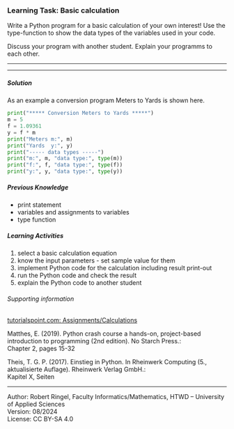 ### Learning Task: Basic calculation

Write a Python program for a basic calculation of your own interest! Use the type-function to show the data types of the variables used in your code.

Discuss your program with another student. Explain your programms to each other.

---------------------------------------
---------------------------------------

##### Solution

As an example a conversion program Meters to Yards is shown here.

``` python
print("***** Conversion Meters to Yards *****")
m = 5
f = 1.09361
y = f * m
print("Meters m:", m)
print("Yards  y:", y)
print("----- data types -----")
print("m:", m, "data type:", type(m))
print("f:", f, "data type:", type(f))
print("y:", y, "data type:", type(y))
```

##### Previous Knowledge

- print statement
- variables and assignments to variables
- type function

##### Learning Activities

1) select a basic calculation equation
2) know the input parameters - set sample value for them
3) implement Python code for the calculation including result print-out
4) run the Python code and check the result
5) explain the Python code to another student


###### Supporting information

[tutorialspoint.com: Assignments/Calculations](https://www.tutorialspoint.com/python/python_assignment_operators.htm)  

Matthes, E. (2019). Python crash course a hands-on, project-based introduction to programming (2nd edition). No Starch Press.:  
Chapter 2, pages 15-32  

Theis, T. G. P. (2017). Einstieg in Python. In Rheinwerk Computing (5., aktualisierte Auflage). Rheinwerk Verlag GmbH.:   
Kapitel X, Seiten 

----
[//]: # "Learning objective: Understanding of variables, calculation and result printing"
[//]: # "Topic: variables, calculations, printing"
[//]: # "Complexity: 1 - low"
[//]: # "Task type: Imitation task"

Author: Robert Ringel, Faculty Informatics/Mathematics, HTWD – University of Applied Sciences  
Version: 08/2024            
License: CC BY-SA 4.0
